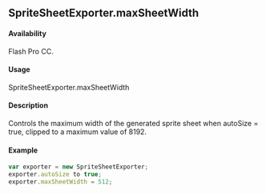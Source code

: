 ## SpriteSheetExporter.maxSheetWidth

#### Availability

Flash Pro CC.

#### Usage

SpriteSheetExporter.maxSheetWidth

#### Description

Controls the maximum width of the generated sprite sheet when autoSize = true, clipped to a maximum value of 8192.

#### Example

```javascript
var exporter = new SpriteSheetExporter;
exporter.autoSize to true;
exporter.maxSheetWidth = 512;
```
